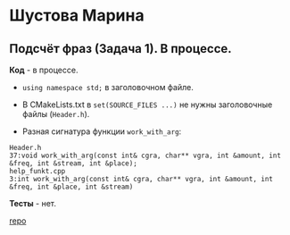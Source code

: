 # Шустова Марина

## Подсчёт фраз (Задача 1). В процессе.

**Код** - в процессе.

- `using namespace std;` в заголовочном файле.

- В CMakeLists.txt в `set(SOURCE_FILES ...)` не нужны заголовочные файлы (`Header.h`).

- Разная сигнатура функции `work_with_arg`:
```
Header.h
37:void work_with_arg(const int& cgra, char** vgra, int &amount, int &freq, int &stream, int &place);
help_funkt.cpp
3:int work_with_arg(const int& cgra, char** vgra, int &amount, int &freq, int &place, int &stream)
```

**Тесты** - нет.

[repo](https://bitbucket.org/shustova_oop/room_with_project)
